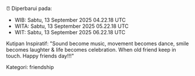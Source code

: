 ⏰ Diperbarui pada:
- WIB: Sabtu, 13 September 2025 04.22.18 UTC
- WITA: Sabtu, 13 September 2025 05.22.18 UTC
- WIT: Sabtu, 13 September 2025 06.22.18 UTC

Kutipan Inspiratif:
"Sound become music, movement becomes dance, smile becomes laughter & life becomes celebration. When old friend keep in touch. Happy friends day!!!"


Kategori: friendship

